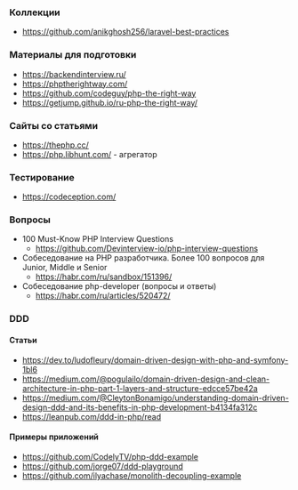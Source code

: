 ### Коллекции

- https://github.com/anikghosh256/laravel-best-practices

### Материалы для подготовки

- https://backendinterview.ru/
- https://phptherightway.com/
- https://github.com/codeguy/php-the-right-way
- https://getjump.github.io/ru-php-the-right-way/

### Сайты со статьями

- https://thephp.cc/
- https://php.libhunt.com/ - агрегатор

### Тестирование

- https://codeception.com/

### Вопросы

- 100 Must-Know PHP Interview Questions
  - https://github.com/Devinterview-io/php-interview-questions
- Собеседование на PHP разработчика. Более 100 вопросов для Junior, Middle и Senior
  - https://habr.com/ru/sandbox/151396/
- Собеседование php-developer (вопросы и ответы)
  - https://habr.com/ru/articles/520472/

### DDD

#### Статьи

- https://dev.to/ludofleury/domain-driven-design-with-php-and-symfony-1bl6
- https://medium.com/@pogulailo/domain-driven-design-and-clean-architecture-in-php-part-1-layers-and-structure-edcce57be42a
- https://medium.com/@CleytonBonamigo/understanding-domain-driven-design-ddd-and-its-benefits-in-php-development-b4134fa312c
- https://leanpub.com/ddd-in-php/read

#### Примеры приложений

- https://github.com/CodelyTV/php-ddd-example
- https://github.com/jorge07/ddd-playground
- https://github.com/ilyachase/monolith-decoupling-example
